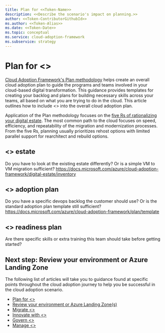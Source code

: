 ```yaml
---
title: Plan for <<Token-Name>>
description: <<Describe the scenario's impact on planning.>>
author: <<Token-ContributorGithubId>>
ms.author: <<Token-Alias>>
ms.date: <<Token-Date>>
ms.topic: conceptual
ms.service: cloud-adoption-framework
ms.subservice: strategy
---
```


# Plan for <<Token-Name>>

[Cloud Adoption Framework's Plan methodology](../../plan/index.md) helps create an overall cloud adoption plan to guide the programs and teams involved in your cloud-based digital transformation. This guidance provides templates for creating your backlog and plans for building necessary skills across your teams, all based on what you are trying to do in the cloud. This article outlines how to include <<Token-Name>> into the overall cloud adoption plan.

Application of the Plan methodology focuses on the [five Rs of rationalizing your digital estate](../../digital-estate/5-rs-of-rationalization.md). The most common path to the cloud focuses on speed, efficiency, and repeatability of the migration and modernization processes. From the five Rs, planning usually prioritizes rehost options with limited parallel support for rearchitect and rebuild options.

## <<Token-Name>> estate

Do you have to look at the existing estate differently? Or is a simple VM to VM migration sufficient?
https://docs.microsoft.com/azure/cloud-adoption-framework/digital-estate/inventory

## <<Token-Name>> adoption plan

Do you have a specific devops backlog the customer should use? Or is the standard adoption plan template still sufficient?
https://docs.microsoft.com/azure/cloud-adoption-framework/plan/template

## <<Token-Name>> readiness plan

Are there specific skills or extra training this team should take before getting started?

## Next step: Review your environment or Azure Landing Zone

The following list of articles will take you to guidance found at specific points throughout the cloud adoption journey to help you be successful in the cloud adoption scenario.

- [Plan for <<Token-Name>>](./plan.md)
- [Review your environment or Azure Landing Zone(s)](./ready.md)
- [Migrate <<Token-Name>>](./migrate.md)
- [Innovate with <<Token-Name>>](./innovate.md)
- [Govern <<Token-Name>>](./govern.md)
- [Manage <<Token-Name>>](./manage.md)
